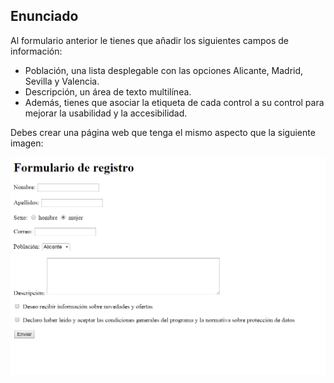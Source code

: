 ## Enunciado
Al formulario anterior le tienes que añadir los siguientes campos de información:

*   Población, una lista desplegable con las opciones Alicante, Madrid, Sevilla y Valencia.
*   Descripción, un área de texto multilínea.
*   Además, tienes que asociar la etiqueta de cada control a su control para mejorar la usabilidad y la accesibilidad.

Debes crear una página web que tenga el mismo aspecto que la siguiente imagen:

![Elemento html](formularios-2.png)